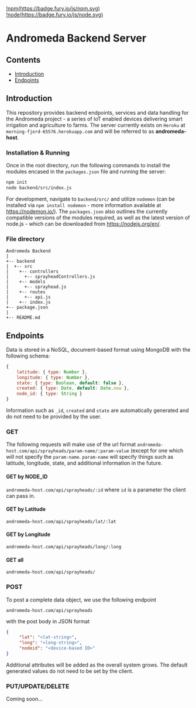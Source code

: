 [!npm(https://badge.fury.io/js/npm.svg)](https://badge.fury.io/js/npm)
[!node(https://badge.fury.io/js/node.svg)](https://badge.fury.io/js/node)

# Andromeda Backend Server

## Contents

- [Introduction](#intro)
- [Endpoints](#ep)

<a name = "intro"></a>
## Introduction 
This repository provides backend endpoints, services and data handling for the Andromeda project - a series of IoT enabled devices delivering smart irrigation and agriculture to farms. The server currently exists on `Heroku` at `morning-fjord-65576.herokuapp.com` and will be referred to as **andromeda-host**. 

### Installation & Running 
Once in the root directory, run the following commands to install the modules encased in the `packages.json` file and running the server:

``` bash
npm init
node backend/src/index.js
```

For development, navigate to `backend/src/` and utilize `nodemon` (can be installed via `npm install nodemon` - more information available at https://nodemon.io/). The `packages.json` also outlines the currently compatible versions of the modules required, as well as the latest version of node.js - which can be downloaded from https://nodejs.org/en/.

### File directory
```
Andromeda Backend
|
+-- backend
|  +-- src
|    +-- controllers
|      +-- sprayheadControllers.js
|    +-- models
|      +-- sprayhead.js
|    +-- routes
|      +-- api.js
|    +-- index.js
+-- package.json
|
+-- README.md
```
<a name = "ep"></a>
## Endpoints

Data is stored in a NoSQL, document-based format using MongoDB with the following schema:

```javascript
{
    latitude: { type: Number },
    longitude: { type: Number },
    state: { type: Boolean, default: false },
    created: { type: Date, default: Date.now },
    node_id: { type: String }
}
```

Information such as `_id`, `created` and `state` are automatically generated and do not need to be provided by the user. 

### GET

The following requests will make use of the url format `andromeda-host.com/api/sprayheads/param-name/:param-value` (except for one which will not specify the `param-name`. `param-name` will specify things such as latitude, longitude, state, and additional information in the future. 

#### GET by NODE_ID

`andromeda-host.com/api/sprayheads/:id` where `id` is a parameter the client can pass in.

#### GET by Latitude

`andromeda-host.com/api/sprayheads/lat/:lat`

#### GET by Longitude

`andromeda-host.com/api/sprayheads/long/:long`

#### GET all

`andromeda-host.com/api/sprayheads/`

### POST

To post a complete data object, we use the following endpoint

`andromeda-host.com/api/sprayheads` 

with the post body in JSON format

```json
{
     "lat": "<lat-string>",
     "long": "<long-string>",
     "nodeid": "<device-based ID>"
}
```

Additional attributes will be added as the overall system grows. The default generated values do not need to be set by the client. 

### PUT/UPDATE/DELETE

Coming soon...

